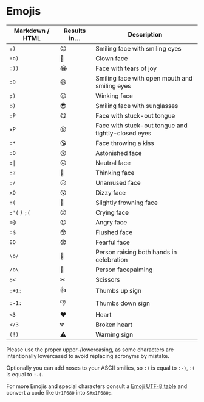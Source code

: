 Emojis
======

| Markdown / HTML | Results in… | Description |
| ------------ | --------- | ---------------- |
| `:)`         | &#x1F60A; | Smiling face with smiling eyes |
| `:o)`        | &#x1F921; | Clown face       |
| `:))`        | &#x1F602; | Face with tears of joy |
| `:D`         | &#x1F604; | Smiling face with open mouth and smiling eyes |
| `;)`         | &#x1F609; | Winking face     |
| `B)`         | &#x1F60E; | Smiling face with sunglasses |
| `:P`         | &#x1F60B; | Face with stuck-out tongue |
| `xP`         | &#x1F61D; | Face with stuck-out tongue and tightly-closed eyes |
| `:*`         | &#x1F618; | Face throwing a kiss |
| `:O`         | &#x1F632; | Astonished face  |
| `:\|`        | &#x1F610; | Neutral face     |
| `:?`         | &#x1F914; | Thinking face    |
| `:/`         | &#x1F612; | Unamused face    |
| `xO`         | &#x1F635; | Dizzy face       |
| `:(`         | &#x1F641; | Slightly frowning face |
| `:'(` / `;(` | &#x1F622; | Crying face  |
| `:@`         | &#x1F620; | Angry face       |
| `:$`         | &#x1F633; | Flushed face     |
| `8O`         | &#x1F628; | Fearful face     |
| `\o/`        | &#x1F64C; | Person raising both hands in celebration |
| `/o\`        | &#x1F926; | Person facepalming |
| `8<`         | &#x2702;  | Scissors         |
| `:+1:`       | &#x1F44D; | Thumbs up sign   |
| `:-1:`       | &#x1F44E; | Thumbs down sign |
| `<3`         | &#x2764;  | Heart            |
| `</3`        | &#x1F494; | Broken heart     |
| `(!)`        | &#x26A0;  | Warning sign     |

Please use the proper upper-/lowercasing, as some characters are intentionally lowercased to avoid replacing acronyms by mistake.

Optionally you can add noses to your ASCII smilies, so `:)` is equal to `:-)`, `:(` is equal to `:-(`.

For more Emojis and special characters consult a [Emoji UTF-8 table](http://apps.timwhitlock.info/emoji/tables/unicode) and convert a code like `U+1F680` into `&#x1F680;`.

